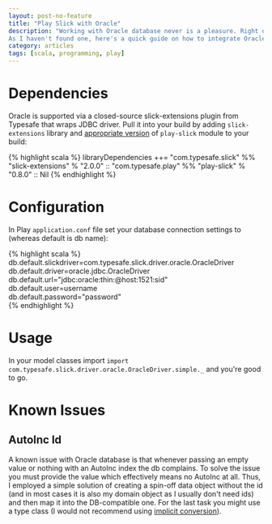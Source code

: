 ```yaml
---
layout: post-no-feature
title: "Play Slick with Oracle"
description: "Working with Oracle database never is a pleasure. Right on from the environment setup till the very first CRUD operations. Yet often times we're forced to do so. 
As I haven't found one, here's a quick guide on how to integrate Oracle into Play/Slick app."
category: articles
tags: [scala, programming, play]
---
```


# Dependencies
Oracle is supported via a closed-source slick-extensions plugin from Typesafe that wraps JDBC driver.
Pull it into your build by adding `slick-extensions` library and [appropriate version](https://github.com/playframework/play-slick#versioning) of `play-slick` module to your build:

{% highlight scala %}
libraryDependencies ++= "com.typesafe.slick" %% "slick-extensions" % "2.0.0" ::
                        "com.typesafe.play" %% "play-slick" % "0.8.0" ::
                        Nil
{% endhighlight %}

# Configuration
In Play `application.conf` file set your database connection settings to (whereas default is db name):

{% highlight scala %}
db.default.slickdriver=com.typesafe.slick.driver.oracle.OracleDriver  
db.default.driver=oracle.jdbc.OracleDriver  
db.default.url="jdbc:oracle:thin:@host:1521:sid"  
db.default.user=username  
db.default.password="password"  
{% endhighlight %}

# Usage
In your model classes import `import com.typesafe.slick.driver.oracle.OracleDriver.simple._` and you're good to go.

# Known Issues

## AutoInc Id
A known issue with Oracle database is that whenever passing an empty value or nothing with an AutoInc index the db complains.
To solve the issue you must provide the value which effectively means no AutoInc at all.
Thus, I employed a simple solution of creating a spin-off data object without the id (and in most cases it is also my domain object as I usually don't need ids) and then map it into the DB-compatible one.
For the last task you might use a type class (I would not recommend using [implicit conversion](http://stackoverflow.com/questions/8524878/implicit-conversion-vs-type-class)).

